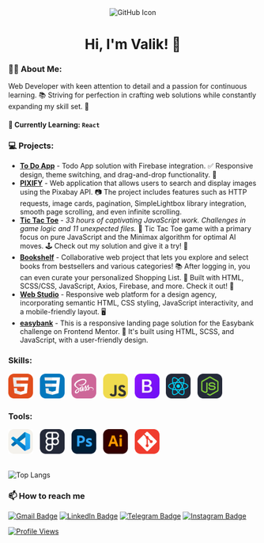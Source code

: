 <div align="center">
  
<picture>
  <source media="(prefers-color-scheme: dark)" srcset="https://upload.wikimedia.org/wikipedia/commons/2/24/Github_logo_svg.svg">
  <source media="(prefers-color-scheme: light)" srcset="https://simpleicons.org/icons/github.svg">
  <img alt="GitHub Icon" src="https://simpleicons.org/icons/github.svg" width="100">
</picture>

  <h1>
    Hi, I'm Valik! 👋
  </h1>
</div>

### 👨‍💻 About Me:
Web Developer with keen attention to detail and a passion for continuous learning. 📚 Striving for perfection in crafting web solutions while constantly expanding my skill set. 🚀

#### 🌱 Currently Learning: `React`
<!-- 🌐 Languages: 
- 🇺🇦 Ukrainian - native 
- 🇵🇱 Polish - advanced
- 🇬🇧 English - intermediate -->

### 💻 Projects:
- **[To Do App](https://valik3201.github.io/todo-list/)** - Todo App solution with Firebase integration. ✅ Responsive design, theme switching, and drag-and-drop functionality. 📝
- **[PIXIFY](https://valik3201.github.io/goit-js-hw-11/)** - Web application that allows users to search and display images using the Pixabay API. 📷 The project includes features such as HTTP requests, image cards, pagination, SimpleLightbox library integration, smooth page scrolling, and even infinite scrolling.
- **[Tic Tac Toe](https://valik3201.github.io/tic-tac-toe/)** - *33 hours of captivating JavaScript work. Challenges in game logic and 11 unexpected files.* 🤔 Tic Tac Toe game with a primary focus on pure JavaScript and the Minimax algorithm for optimal AI moves. 🕹️ Check out my solution and give it a try!  🚀
- **[Bookshelf](https://valik3201.github.io/bookshelf/)** - Collaborative web project that lets you explore and select books from bestsellers and various categories! 📚 After logging in, you can even curate your personalized Shopping List. 🛒 Built with HTML, SCSS/CSS, JavaScript, Axios, Firebase, and more. Check it out! 🚀
- **[Web Studio](https://valik3201.github.io/WebStudio/)** - Responsive web platform for a design agency, incorporating semantic HTML, CSS styling, JavaScript interactivity, and a mobile-friendly layout. 🖥️
- **[easybank](https://valik3201.github.io/easybank/)** - This is a responsive landing page solution for the Easybank challenge on Frontend Mentor. 🏦 It's built using HTML, SCSS, and JavaScript, with a user-friendly design.

### Skills:
<div align="left">
  <img src="https://github.com/tandpfun/skill-icons/blob/main/icons/HTML.svg" height="50" alt="html logo"  />
  <img width="6" />
  <img src="https://github.com/tandpfun/skill-icons/blob/main/icons/CSS.svg" height="50" alt="css3 logo"  />
  <img width="6" />
  <img src="https://github.com/tandpfun/skill-icons/blob/main/icons/Sass.svg" height="50" alt="sass logo"  />
  <img width="6" />
  <img src="https://github.com/tandpfun/skill-icons/blob/main/icons/JavaScript.svg" height="50" alt="javascript logo"  />
  <img width="6" />
  <img src="https://github.com/tandpfun/skill-icons/blob/main/icons/Bootstrap.svg" height="50" alt="bootstrap logo"  />
  <img width="6" />
  <img src="https://github.com/tandpfun/skill-icons/blob/main/icons/React-Dark.svg" height="50" alt="react logo"  />
  <img width="6" />
  <img src="https://github.com/tandpfun/skill-icons/blob/main/icons/NodeJS-Dark.svg" height="50" alt="nodejs logo"  />
</div>

### Tools:

<div align="left">
  <img src="https://github.com/tandpfun/skill-icons/blob/main/icons/VSCode-Light.svg" height="50" alt="vscode logo"  />
  <img width="6" />
  <img src="https://github.com/tandpfun/skill-icons/blob/main/icons/Figma-Dark.svg" height="50" alt="figma logo"  />
  <img width="6" />
  <img src="https://github.com/tandpfun/skill-icons/blob/main/icons/Photoshop.svg" height="50" alt="adobe photoshop logo"  />
  <img width="6" />
  <img src="https://github.com/tandpfun/skill-icons/blob/main/icons/Illustrator.svg" height="50" alt="adobe illustrator logo"  />
  <img width="6" />
  <img src="https://github.com/tandpfun/skill-icons/blob/main/icons/Git.svg" height="50" alt="git logo"  />
</div>

<br />

![Top Langs](https://github-readme-stats.vercel.app/api/top-langs/?username=valik3201&layout=compact)
  
<!--### GitHub Stats:
![Valik's GitHub Stats](https://github-readme-stats.vercel.app/api?username=Valik3201&show_icons=true&count_private=true&hide_border=true)-->

### 📫 How to reach me

[![Gmail Badge](https://img.shields.io/badge/Gmail-EA4335?logo=gmail&logoColor=fff&style=flat)](mailto:valik3201@gmail.com)
[![LinkedIn Badge](https://img.shields.io/badge/LinkedIn-0A66C2?logo=linkedin&logoColor=fff&style=flat)](https://www.linkedin.com/in/valentynchernetskyi/)
[![Telegram Badge](https://img.shields.io/badge/Telegram-26A5E4?logo=telegram&logoColor=fff&style=flat)](https://t.me/valik3201)
[![Instagram Badge](https://img.shields.io/badge/Instagram-E4405F?logo=instagram&logoColor=fff&style=flat)](https://www.instagram.com/valik_chern/)

[![Profile Views](https://visitcount.itsvg.in/api?id=valik3201&label=Profile%20Views&color=12&icon=1&pretty=false)](https://visitcount.itsvg.in)

